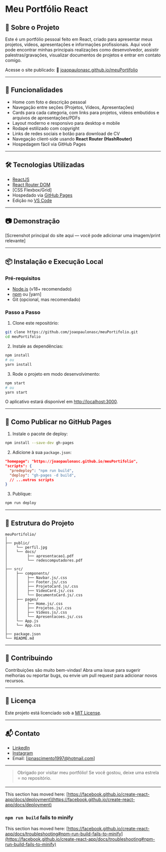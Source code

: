 # Meu Portfólio React

## 🚀 Sobre o Projeto

Este é um portfólio pessoal feito em React, criado para apresentar meus projetos, vídeos, apresentações e informações profissionais.
Aqui você pode encontrar minhas principais realizações como desenvolvedor, assistir palestras/gravações, visualizar documentos de projetos e entrar em contato comigo.

Acesse o site publicado:
🔗 [joaopaulonasc.github.io/meuPortifolio](https://joaopaulonasc.github.io/meuPortifolio/)

***

## 🌟 Funcionalidades

- Home com foto e descrição pessoal
- Navegação entre seções (Projetos, Vídeos, Apresentações)
- Cards para cada categoria, com links para projetos, vídeos embutidos e arquivos de apresentações/PDFs
- Layout moderno e responsivo para desktop e mobile
- Rodapé estilizado com copyright
- Links de redes sociais e botão para download de CV
- Navegação client-side usando **React Router (HashRouter)**
- Hospedagem fácil via GitHub Pages

***

## 🛠 Tecnologias Utilizadas

- [ReactJS](https://react.dev/)
- [React Router DOM](https://reactrouter.com/)
- [CSS Flexbox/Grid]
- Hospedado via [GitHub Pages](https://pages.github.com/)
- Edição no [VS Code](https://code.visualstudio.com/)

***

## 📷 Demonstração

[Screenshot principal do site aqui — você pode adicionar uma imagem/print relevante]

***

## 📦 Instalação e Execução Local

### Pré-requisitos

- [Node.js](https://nodejs.org/) (v18+ recomendado)
- [npm](https://www.npmjs.com/) ou [yarn]
- Git (opcional, mas recomendado)


### Passo a Passo

1. Clone este repositório:

```bash
git clone https://github.com/joaopaulonasc/meuPortifolio.git
cd meuPortifolio
```

2. Instale as dependências:

```bash
npm install
# ou
yarn install
```

3. Rode o projeto em modo desenvolvimento:

```bash
npm start
# ou
yarn start
```

O aplicativo estará disponível em [http://localhost:3000](http://localhost:3000).

***

## 🚀 Como Publicar no GitHub Pages

1. Instale o pacote de deploy:

```bash
npm install --save-dev gh-pages
```

2. Adicione à sua `package.json`:

```json
"homepage": "https://joaopaulonasc.github.io/meuPortifolio",
"scripts": {
  "predeploy": "npm run build",
  "deploy": "gh-pages -d build",
  // ...outros scripts
}
```

3. Publique:

```bash
npm run deploy
```


***

## 📝 Estrutura do Projeto

```
meuPortifolio/
│
├── public/
│    └── perfil.jpg
│    └── docs/
│         ├── apresentacao1.pdf
│         └── redescomputadores.pdf
│
├── src/
│    ├── components/
│    │    ├── Navbar.js/.css
│    │    ├── Footer.js/.css
│    │    ├── ProjetoCard.js/.css
│    │    ├── VideoCard.js/.css
│    │    └── DocumentoCard.js/.css
│    ├── pages/
│    │    ├── Home.js/.css
│    │    ├── Projetos.js/.css
│    │    ├── Videos.js/.css
│    │    └── Apresentacoes.js/.css
│    └── App.js
│    └── App.css
│
├── package.json
└── README.md
```


***

## 🤝 Contribuindo

Contribuições são muito bem-vindas!
Abra uma issue para sugerir melhorias ou reportar bugs, ou envie um pull request para adicionar novos recursos.

***

## 📄 Licença

Este projeto está licenciado sob a [MIT License](LICENSE).

***

## 📬 Contato

- [LinkedIn](https://linkedin.com/in/joao-paulo-nascimento-sec)
- [Instagram](https://instagram.com/joaop_aulonasc)
- Email: [jpnascimento1997@hotmail.com]

***

> Obrigado por visitar meu portfólio! Se você gostou, deixe uma estrela ⭐ no repositório.

***


This section has moved here: [https://facebook.github.io/create-react-app/docs/deployment](https://facebook.github.io/create-react-app/docs/deployment)

### `npm run build` fails to minify

This section has moved here: [https://facebook.github.io/create-react-app/docs/troubleshooting#npm-run-build-fails-to-minify](https://facebook.github.io/create-react-app/docs/troubleshooting#npm-run-build-fails-to-minify)
